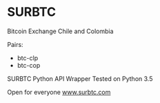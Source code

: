 # SURBTC

Bitcoin Exchange Chile and Colombia

Pairs:
- btc-clp
- btc-cop

SURBTC Python API Wrapper
Tested on Python 3.5

Open for everyone
www.surbtc.com
